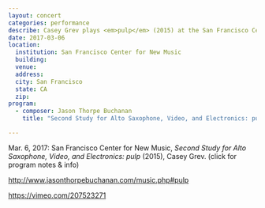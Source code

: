 ```yaml
---
layout: concert
categories: performance
describe: Casey Grev plays <em>pulp</em> (2015) at the San Francisco Center for New Music.
date: 2017-03-06
location:
  institution: San Francisco Center for New Music
  building:
  venue:
  address:
  city: San Francisco
  state: CA
  zip:
program:
  - composer: Jason Thorpe Buchanan
    title: "Second Study for Alto Saxophone, Video, and Electronics: pulp"

---
```


Mar. 6, 2017: San Francisco Center for New Music, *Second Study for Alto Saxophone, Video, and Electronics: pulp* (2015), Casey Grev. (click for program notes & info)

http://www.jasonthorpebuchanan.com/music.php#pulp

https://vimeo.com/207523271
